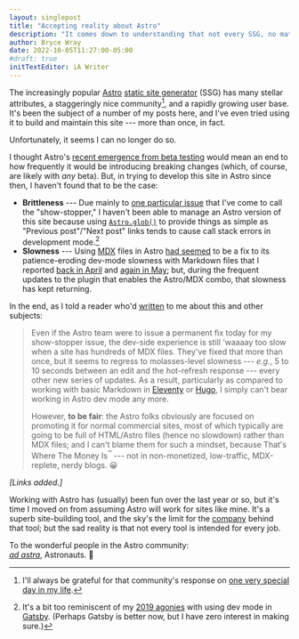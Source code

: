 ```yaml
---
layout: singlepost
title: "Accepting reality about Astro"
description: "It comes down to understanding that not every SSG, no matter how otherwise attractive, is a good fit for this site."
author: Bryce Wray
date: 2022-10-05T11:27:00-05:00
#draft: true
initTextEditor: iA Writer
---
```


The increasingly popular [Astro](https://astro.build) [static site generator](https://jamstack.org/generators) (SSG) has many stellar attributes, a staggeringly nice community[^Dylan], and a rapidly growing user base. It's been the subject of a number of my posts here, and I've even tried using it to build and maintain this site --- more than once, in fact.

[^Dylan]: I'll always be grateful for that community's response on [one very special day in my life](/posts/2021/08/boy-oh-grandboy/).

Unfortunately, it seems I can no longer do so.

I thought Astro's [recent emergence from beta testing](https://astro.build/blog/astro-1/) would mean an end to how frequently it would be introducing breaking changes (which, of course, are likely with *any* beta). But, in trying to develop this site in Astro since then, I haven't found that to be the case:

- **Brittleness** --- Due mainly to [one particular issue](https://github.com/withastro/astro/issues/4533) that I've come to call the "show-stopper," I haven't been able to manage an Astro version of this site because using [`Astro.glob()`](https://docs.astro.build/en/reference/api-reference/#astroglob) to provide things as simple as "Previous post"/"Next post" links tends to cause call stack errors in development mode.[^Gatsby]
- **Slowness** --- Using [MDX](https://mdxjs.com) files in Astro [had seemed](/posts/2022/07/astro-move-to-mdx/) to be a fix to its patience-eroding dev-mode slowness with Markdown files that I reported [back in April](/posts/2022/04/astro-ready-your-blog/#developer-experience) and [again in May](/posts/2022/05/mulling-over-migration/#dx-suffers-on-larger-sites); but, during the frequent updates to the plugin that enables the Astro/MDX combo, that slowness has kept returning.

[^Gatsby]:  It's a bit too reminiscent of my [2019 agonies](/posts/2019/07/why-staying-with-hugo/) with using dev mode in [Gatsby](https://gatsbyjs.com). (Perhaps Gatsby is better now, but I have zero interest in making sure.)

In the end, as I told a reader who'd [written](/contact/) to me about this and other subjects:

> Even if the Astro team were to issue a permanent fix today for my show-stopper issue, the dev-side experience is still ’waaaay too slow when a site has hundreds of MDX files. They've fixed that more than once, but it seems to regress to molasses-level slowness --- *e.g.*, 5 to 10 seconds between an edit and the hot-refresh response --- every other new series of updates. As a result, particularly as compared to working with basic Markdown in [Eleventy](https://11ty.dev) or [Hugo](https://gohugo.io), I simply can't bear working in Astro dev mode any more.
>
> However, **to be fair**: the Astro folks obviously are focused on promoting it for normal commercial sites, most of which typically are going to be full of HTML/Astro files (hence no slowdown) rather than MDX files; and I can't blame them for such a mindset, because That's Where The Money Is<sup>™</sup> --- not in non-monetized, low-traffic, MDX-replete, nerdy blogs. 😀

*[Links added.]*

Working with Astro has (usually) been fun over the last year or so, but it's time I moved on from assuming Astro will work for sites like mine. It's a superb site-building tool, and the sky's the limit for the [company](https://astro.build/blog/the-astro-technology-company/) behind that tool; but the sad reality is that not every tool is intended for every job.

To the wonderful people in the Astro community:\
*[ad astra](https://en.wikipedia.org/wiki/Ad_astra_(phrase))*, Astronauts. 👋
